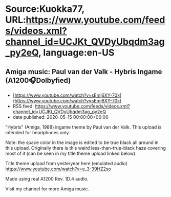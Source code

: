 # Source:Kuokka77, URL:https://www.youtube.com/feeds/videos.xml?channel_id=UCJKt_QVDyUbqdm3ag_py2eQ, language:en-US

## Amiga music: Paul van der Valk - Hybris Ingame (A1200🎧Dolbyfied)
 - [https://www.youtube.com/watch?v=sEmj6XY-70k](https://www.youtube.com/watch?v=sEmj6XY-70k)
 - RSS feed: https://www.youtube.com/feeds/videos.xml?channel_id=UCJKt_QVDyUbqdm3ag_py2eQ
 - date published: 2020-05-15 00:00:00+00:00

"Hybris" (Amiga, 1988) ingame theme by Paul van der Valk. This upload is intended for headphones only.

Note: the space color in the image is edited to be true black all around in this upload. Originally there is this weird less-than-true-black haze covering most of it (can be seen in my title theme upload linked below).

Title theme upload from yesteryear here (emulated audio) https://www.youtube.com/watch?v=e_3-39HZ2so

Made using real A1200 Rev. 1D.4 audio.

Visit my channel for more Amiga music.

